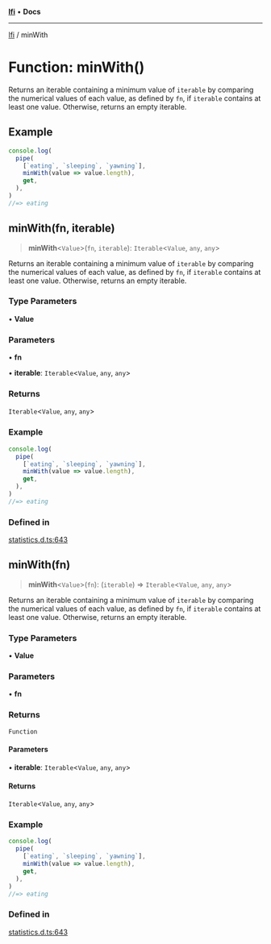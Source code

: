 [**lfi**](../readme.md) • **Docs**

***

[lfi](../globals.md) / minWith

# Function: minWith()

Returns an iterable containing a minimum value of `iterable` by comparing the
numerical values of each value, as defined by `fn`, if `iterable` contains at
least one value. Otherwise, returns an empty iterable.

## Example

```js
console.log(
  pipe(
    [`eating`, `sleeping`, `yawning`],
    minWith(value => value.length),
    get,
  ),
)
//=> eating
```

## minWith(fn, iterable)

> **minWith**\<`Value`\>(`fn`, `iterable`): `Iterable`\<`Value`, `any`, `any`\>

Returns an iterable containing a minimum value of `iterable` by comparing the
numerical values of each value, as defined by `fn`, if `iterable` contains at
least one value. Otherwise, returns an empty iterable.

### Type Parameters

• **Value**

### Parameters

• **fn**

• **iterable**: `Iterable`\<`Value`, `any`, `any`\>

### Returns

`Iterable`\<`Value`, `any`, `any`\>

### Example

```js
console.log(
  pipe(
    [`eating`, `sleeping`, `yawning`],
    minWith(value => value.length),
    get,
  ),
)
//=> eating
```

### Defined in

[statistics.d.ts:643](https://github.com/TomerAberbach/lfi/blob/d7a0f90dd72245d6efd6bd97c58a78b3f3028f25/src/operations/statistics.d.ts#L643)

## minWith(fn)

> **minWith**\<`Value`\>(`fn`): (`iterable`) => `Iterable`\<`Value`, `any`, `any`\>

Returns an iterable containing a minimum value of `iterable` by comparing the
numerical values of each value, as defined by `fn`, if `iterable` contains at
least one value. Otherwise, returns an empty iterable.

### Type Parameters

• **Value**

### Parameters

• **fn**

### Returns

`Function`

#### Parameters

• **iterable**: `Iterable`\<`Value`, `any`, `any`\>

#### Returns

`Iterable`\<`Value`, `any`, `any`\>

### Example

```js
console.log(
  pipe(
    [`eating`, `sleeping`, `yawning`],
    minWith(value => value.length),
    get,
  ),
)
//=> eating
```

### Defined in

[statistics.d.ts:643](https://github.com/TomerAberbach/lfi/blob/d7a0f90dd72245d6efd6bd97c58a78b3f3028f25/src/operations/statistics.d.ts#L643)
